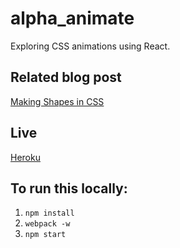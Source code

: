 # alpha_animate
Exploring CSS animations using React.

## Related blog post
[Making Shapes in CSS](https://medium.com/@theonlyrao/exploring-css-polygons-7a78212298b5#.fxe6s8uut)

## Live
[Heroku](https://alphabet-animation.herokuapp.com/)

## To run this locally:

1. `npm install`
2. `webpack -w`
3. `npm start`
